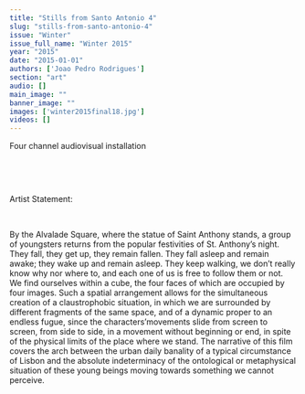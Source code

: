 ```yaml
---
title: "Stills from Santo Antonio 4"
slug: "stills-from-santo-antonio-4"
issue: "Winter"
issue_full_name: "Winter 2015"
year: "2015"
date: "2015-01-01"
authors: ['Joao Pedro Rodrigues']
section: "art"
audio: []
main_image: ""
banner_image: ""
images: ['winter2015final18.jpg']
videos: []
---
```

  
Four channel audiovisual installation

  

  

   
Artist Statement:

  

 By the Alvalade Square, where the statue of Saint Anthony stands, a group of youngsters returns from the popular festivities of St. Anthony’s night. They fall, they get up, they remain fallen. They fall asleep and remain awake; they wake up and remain asleep. They keep walking, we don’t really know why nor where to, and each one of us is free to follow them or not. We find ourselves within a cube, the four faces of which are occupied by four images. Such a spatial arrangement allows for the simultaneous creation of a claustrophobic situation, in which we are surrounded by different fragments of the same space, and of a dynamic proper to an endless fugue, since the characters’movements slide from screen to screen, from side to side, in a movement without beginning or end, in spite of the physical limits of the place where we stand. The narrative of this film covers the arch between the urban daily banality of a typical circumstance of Lisbon and the absolute indeterminacy of the ontological or metaphysical situation of these young beings moving towards something we cannot perceive.

